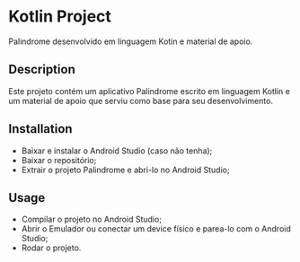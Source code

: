 # Kotlin Project
Palindrome desenvolvido em linguagem Kotin e material de apoio.

## Description
Este projeto contém um aplicativo Palindrome escrito em linguagem Kotlin e um material de apoio que serviu como base para seu desenvolvimento.

## Installation
- Baixar e instalar o Android Studio (caso não tenha);
- Baixar o repositório;
- Extrair o projeto Palindrome e abri-lo no Android Studio;

## Usage
- Compilar o projeto no Android Studio;
- Abrir o Emulador ou conectar um device físico e parea-lo com o Android Studio;
- Rodar o projeto.
